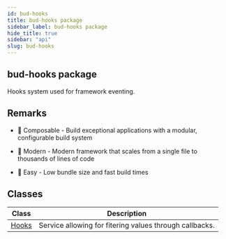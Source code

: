 ```yaml
---
id: bud-hooks
title: bud-hooks package
sidebar_label: bud-hooks package
hide_title: true
sidebar: "api"
slug: bud-hooks
---
```


## bud-hooks package

Hooks system used for framework eventing.

## Remarks

- 💁 Composable - Build exceptional applications with a modular, configurable build system

- 💪 Modern - Modern framework that scales from a single file to thousands of lines of code

- 🌱 Easy - Low bundle size and fast build times

## Classes

| Class                         | Description                                             |
| ----------------------------- | ------------------------------------------------------- |
| [Hooks](/api/bud-hooks/hooks) | Service allowing for fitering values through callbacks. |

